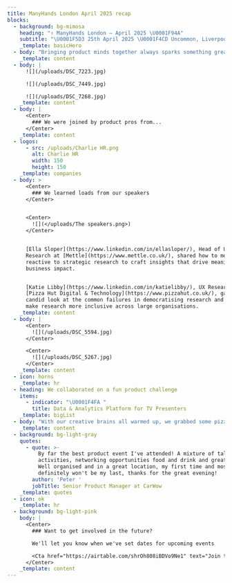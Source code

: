 ```yaml
---
title: ManyHands London April 2025 recap
blocks:
  - background: bg-mimosa
    heading: "✌️ ManyHands London – April 2025 \U0001F94A"
    subtitle: "\U0001F5D3️ 25th April 2025 \U0001F4CD Uncommon, Liverpool Street"
    _template: basicHero
  - body: "Bringing product minds together always sparks something great, and this event was no exception! From bold ideas to creative problem-solving, the room was buzzing with energy as teams tackled a brand-new challenge \U0001F525\n"
    _template: content
  - body: |
      ![](/uploads/DSC_7223.jpg)

      ![](/uploads/DSC_7449.jpg)

      ![](/uploads/DSC_7268.jpg)
    _template: content
  - body: |
      <Center>
        ### We were joined by product pros from...
      </Center>
    _template: content
  - logos:
      - src: /uploads/Charlie HR.png
        alt: Charlie HR
        width: 150
        height: 150
    _template: companies
  - body: >
      <Center>
        ### We learned loads from our speakers
      </Center>


      <Center>
        ![](</uploads/The speakers.png>)
      </Center>


      [Ella Sloper](https://www.linkedin.com/in/ellasloper/), Head of UX
      Research at [Mettle](https://www.mettle.co.uk/), shared how to move from
      reactive to strategic research to craft insights that drive meaningful
      business impact.


      [Katie Libby](https://www.linkedin.com/in/katielibby/), UX Researcher at
      [Pizza Hut Digital & Technology](https://www.pizzahut.co.uk/), gave us a
      candid look at the common failures in democratising research and how to
      make research more inclusive across large organisations.
    _template: content
  - body: |
      <Center>
        ![](/uploads/DSC_5594.jpg)
      </Center>

      <Center>
        ![](/uploads/DSC_5267.jpg)
      </Center>
    _template: content
  - icon: horns
    _template: hr
  - heading: We collaborated on a fun product challenge
    items:
      - indicator: "\U0001F4FA "
        title: Data & Analytics Platform for TV Presenters
    _template: bigList
  - body: "With our creative brains all warmed up, we grabbed some pizza, got into groups, and started brainstorming. An hour later, we pitched our ideas back to the wider group:\n\n\U0001F94A Presenters are performers, and performers are competitive. Rivals.tv taps into that energy with a platform that helps presenters understand their audience, monitor the competition, and win the ratings game. From leaderboard-driven incentives to a “quirkimeter” for tone of voice, it even came with a clickable prototype. A well-deserved winner.\n\n\U0001FA84 Ever panicked mid-broadcast with nothing to say? Streamster ensures presenters never run out of ideas. It analyses trending content, social data, and comments to serve up ready-to-roll scripts and smart prompts. Built for internet streamers and TV personalities alike, it helps keep the spotlight on.\n\n\U0001F336️ Choosing the right guest can make or break a segment. Tasty Talent is a guest-suggestion tool that lets you dial up the drama or go full feel-good. Whether you're after a baddie with a tabloid past or a hero with a halo, it helps presenters build the perfect guest line-up.\n\n\U0001F3A5 With so much content out there, how do you make sure your documentary gets watched? Lean Filming uses A/B testing and social media insights to test early cuts and improve discoverability. Created with indie filmmakers in mind, it’s a data-driven approach to storytelling that meets audiences where they are.\n"
    _template: content
  - background: bg-light-gray
    quotes:
      - quote: >-
          By far the best product event I've attended! A mixture of talks,
          activities, networking opportunities food and drink and great people.
          Well organised and in a great location, my first time and most
          definitely won't be my last, thanks for the great evening!
        author: 'Peter '
        jobTitle: Senior Product Manager at CarWow
    _template: quotes
  - icon: ok
    _template: hr
  - background: bg-light-pink
    body: |
      <Center>
        ### Want to get involved in the future?

        We'll let you know when we've set dates for upcoming events

        <Cta href="https://airtable.com/shrOh808iBDVo9Ne1" text="Join the list" />
      </Center>
    _template: content
---
```


